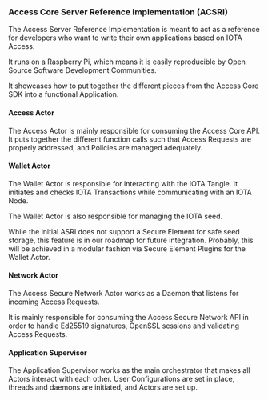 

### Access Core Server Reference Implementation (ACSRI)
The Access Server Reference Implementation is meant to act as a reference for developers who want to write their own applications based on IOTA Access.

It runs on a Raspberry Pi, which means it is easily reproducible by Open Source Software Development Communities.

It showcases how to put together the different pieces from the Access Core SDK into a functional Application.

#### Access Actor
The Access Actor is mainly responsible for consuming the Access Core API. It puts together the different function calls such that Access Requests are properly addressed, and Policies are managed adequately.

#### Wallet Actor
The Wallet Actor is responsible for interacting with the IOTA Tangle. It initiates and checks IOTA Transactions while communicating with an IOTA Node.

The Wallet Actor is also responsible for managing the IOTA seed.

While the initial ASRI does not support a Secure Element for safe seed storage, this feature is in our roadmap for future integration. Probably, this will be achieved in a modular fashion via Secure Element Plugins for the Wallet Actor.

#### Network Actor
The Access Secure Network Actor works as a Daemon that listens for incoming Access Requests.

It is mainly responsible for consuming the Access Secure Network API in order to handle Ed25519 signatures, OpenSSL sessions and validating Access Requests.

#### Application Supervisor
The Application Supervisor works as the main orchestrator that makes all Actors interact with each other. User Configurations are set in place, threads and daemons are initiated, and Actors are set up.
